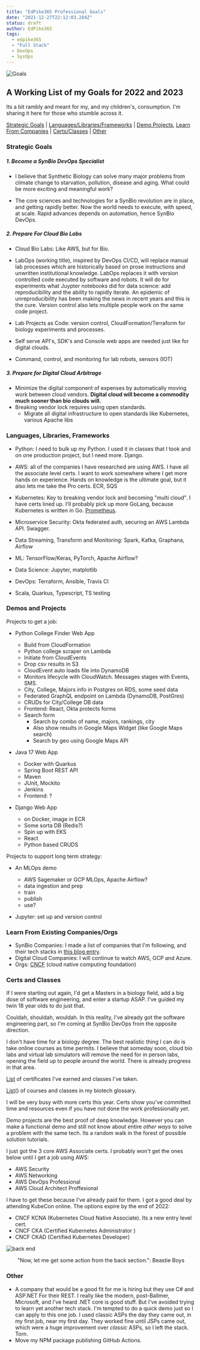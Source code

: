 ```yaml
---
title: "EdPike365 Professional Goals"
date: "2021-12-27T22:12:03.284Z"
status: draft
author: EdPike365
tags:
  - edpike365
  - "Full Stack"
  - DevOps
  - SysOps
---
```


![Goals](goals.jpg)

## A Working List of my Goals for 2022 and 2023

Its a bit rambly and meant for my, and my children's, consumption. I'm sharing it here for those who stumble across it.

[Strategic Goals](#strategic-goals) |
[Languages/Libraries/Frameworks](#languages-libraries-frameworks) | [Demo Projects](#demos-projects), [Learn From Companies](#learn-from-existing-companiesorgs) | [Certs/Classes](#certs-and-classes) | [Other](#other)

### Strategic Goals

##### 1. Become a SynBio DevOps Specialist

- I believe that Synthetic Biology can solve many major problems from climate change to starvation, pollution, disease and aging. What could be more exciting and meaningful work?

- The core sciences and technologies for a SynBio revolution are in place, and getting rapidly better. Now the world needs to execute, with speed, at scale. Rapid advances depends on automation, hence SynBio DevOps.

##### 2. Prepare For Cloud Bio Labs

- Cloud Bio Labs: Like AWS, but for Bio.
- LabOps (working title), inspired by DevOps CI/CD, will replace manual lab processes which are historically based on prose instructions and unwritten institutional knowledge. LabOps replaces it with version controlled code executed by software and robots. It will do for experiments what Juypter notebooks did for data science: add reproducibility and the ability to rapidly iterate. An epidemic of unreproducibility has been making the news in recent years and this is the cure. Version control also lets multiple people work on the same code project.

- Lab Projects as Code: version control, CloudFormation/Terraform for biology experiments and processes.
- Self serve API's, SDK's and Console web apps are needed just like for digital clouds.
- Command, control, and monitoring for lab robots, sensors (IOT)

##### 3. Prepare for Digital Cloud Arbitrage

- Minimize the digital component of expenses by automatically moving work between cloud vendors. **Digital cloud will become a commodity much sooner than bio clouds will.**
- Breaking vendor lock requires using open standards.
  - Migrate all digital infrastructure to open standards like Kubernetes, various Apache libs

### Languages, Libraries, Frameworks

- Python: I need to bulk up my Python. I used it in classes that I took and on one production project, but I need more. Django.

- AWS: all of the companies I have researched are using AWS. I have all the associate level certs. I want to work somewhere where I get more hands on experience. Hands on knowledge is the ultimate goal, but it also lets me take the Pro certs. ECR, SQS

- Kubernetes: Key to breaking vendor lock and becoming "multi cloud". I have certs lined up. I'll probably pick up more GoLang, because Kubernetes is written in Go. [Prometheus](https://prometheus.io/).

- Microservice Security: Okta federated auth, securing an AWS Lambda API. Swagger.

- Data Streaming, Transform and Monitoring: Spark, Kafka, Graphana, Airflow

- ML: TensorFlow/Keras, PyTorch, Apache Airflow?

- Data Science: Jupyter, matplotlib

- DevOps: Terraform, Ansible, Travis CI

- Scala, Quarkus, Typescript, TS testing

### Demos and Projects

Projects to get a job:

- Python College Finder Web App

  - Build from CloudFormation
  - Python college scraper on Lambda
  - Initiate from CloudEvents
  - Drop csv results in S3
  - CloudEvent auto loads file into DynamoDB
  - Monitors lifecycle with CloudWatch. Messages stages with Events, SMS.
  - City, College, Majors info in Postgres on RDS, some seed data
  - Federated GraphQL endpoint on Lambda (DynamoDB, PostGres)
  - CRUDs for City/College DB data
  - Frontend: React, Okta protects forms
  - Search form
    - Search by combo of name, majors, rankings, city
    - Also show results in Google Maps Widget (like Google Maps search)
    - Search by geo using Google Maps API

- Java 17 Web App

  - Docker with Quarkus
  - Spring Boot REST API
  - Maven
  - JUnit, Mockito
  - Jenkins
  - Frontend: ?

- Django Web App
  - on Docker, image in ECR
  - Some sorta DB (Redis?)
  - Spin up with EKS
  - React
  - Python based CRUDS

Projects to support long term strategy:

- An MLOps demo

  - AWS Sagemaker or GCP MLOps, Apache Airflow?
  - data ingestion and prep
  - train
  - publish
  - use?

- Jupyter: set up and version control

### Learn From Existing Companies/Orgs

- SynBio Companies: I made a list of companies that I'm following, and their tech stacks in [this blog entry](/synbio-company-tech-stacks).
- Digital Cloud Companies: I will continue to watch AWS, GCP and Azure.
- Orgs: [CNCF](https://www.cncf.io/) (cloud native computing foundation)

### Certs and Classes

If I were starting out again, I'd get a Masters in a biology field, add a big dose of software engineering, and enter a startup ASAP. I've guided my twin 18 year olds to do just that.

Couldah, shouldah, wouldah. In this reality, I've already got the software engineering part, so I'm coming at SynBio DevOps from the opposite direction.

I don't have time for a biology degree. The best realistic thing I can do is take online courses as time permits. I believe that someday soon, cloud bio labs and virtual lab simulators will remove the need for in person labs, opening the field up to people around the world. There is already progress in that area.

[List](/professional-certs-classes) of certificates I've earned and classes I've taken.

<a href="/glossary-biology-biotech#training">List</a>() of courses and classes in my biotech glossary.

I will be very busy with more certs this year. Certs show you've committed time and resources even if you have not done the work professionally _yet_.

Demo projects are the best proof of deep knowledge. However you can make a functional demo and still not know about entire _other ways_ to solve a problem with the same tech. Its a random walk in the forest of possible solution tutorials.

I just got the 3 core AWS Associate certs. I probably won't get the ones below until I get a job using AWS:

- AWS Security
- AWS Networking
- AWS DevOps Professional
- AWS Cloud Architect Proffesional

I have to get these because I've already paid for them. I got a good deal by attending KubeCon online. The options expire by the end of 2022:

- CNCF KCNA (Kubernetes Cloud Native Associate). Its a new entry level cert.
- CNCF CKA (Certified Kubernetes Administrator )
- CNCF CKAD (Certified Kubernetes Developer)

![back end](devsecops.png)

<p align="center">"Now, let me get some action from the back section.": Beastie Boys</p>

### Other

- A company that would be a good fit for me is hiring but they use C# and ASP.NET For their REST. I really like the modern, post-Ballmer, Microsoft, and I've heard .NET core is good stuff. But I've avoided trying to learn yet another tech stack. I'm tempted to do a quick demo just so I can apply to this one job. I used classic ASPs the day they came out, in my first job, near my first day. They worked fine until JSPs came out, which were a huge improvement over _classic_ ASPs, so I left the stack. Torn.
- Move my NPM package publishing GitHub Actions.
